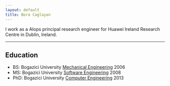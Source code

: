 ```yaml
---
layout: default
title: Bora Caglayan
---
```


I work as a AIops principal research engineer for Huawei Ireland Research Centre in Dublin, Ireland.

*****

Education
----
 * BS: Bogazici University [Mechanical Engineering](http://www.me.boun.edu.tr) 2006
 * MS: Bogazici University [Software Engineering](http://www.cmpe.boun.edu.tr) 2008
 * PhD: Bogazici University [Computer Engineering](http://www.cmpe.boun.edu.tr) 2013
